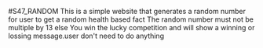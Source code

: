 #S47_RANDOM
This is a simple website that generates a random number 
for user to get a random health based fact The random number must not be multiple by 13 else You win the lucky competition
and will show a winning or lossing message.user don't need to do anything 

